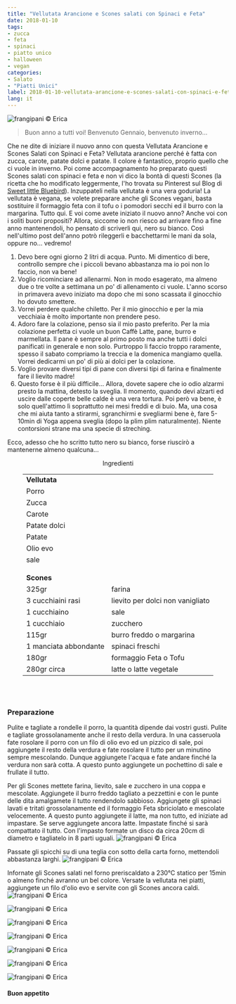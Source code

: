 ```yaml
---
title: "Vellutata Arancione e Scones salati con Spinaci e Feta"
date: 2018-01-10
tags:
- zucca
- feta
- spinaci
- piatto unico
- halloween 
- vegan
categories:
- Salato
- "Piatti Unici"
label: 2018-01-10-vellutata-arancione-e-scones-salati-con-spinaci-e-feta
lang: it
---
```

![](header.jpg "frangipani © Erica")

> Buon anno a tutti voi! Benvenuto Gennaio, benvenuto inverno...

Che ne dite di iniziare il nuovo anno con questa Vellutata Arancione e Scones Salati con Spinaci e Feta? Vellutata arancione perché è fatta con zucca, carote, patate dolci e patate. Il colore è fantastico, proprio quello che ci vuole in inverno. Poi come accompagnamento ho preparato questi Scones salati con spinaci e feta e non vi dico la bontà di questi Scones (la ricetta che ho modificato leggermente, l'ho trovata su Pinterest sul Blog di <a href="http://www.sweetlittlebluebird.com/2016/02/spinach-feta-scones.html" target="_blank">Sweet little Bluebird</a>). Inzuppateli nella vellutata è una vera goduria! La vellutata è vegana, se volete preparare anche gli Scones vegani, basta sostituire il formaggio feta con il tofu o i pomodori secchi ed il burro con la margarina. Tutto qui. E voi come avete iniziato il nuovo anno? Anche voi con i soliti buoni propositi? Allora, siccome io non riesco ad arrivare fino a fine anno mantenendoli, ho pensato di scriverli qui, nero su bianco. Così nell'ultimo post dell'anno potrò rileggerli e bacchettarmi le mani da sola, oppure no... vedremo!
1. Devo bere ogni giorno 2 litri di acqua. Punto. Mi dimentico di bere, controllo sempre che i piccoli bevano abbastanza ma io poi non lo faccio, non va bene!
2. Voglio ricominciare ad allenarmi. Non in modo esagerato, ma almeno due o tre volte a settimana un po' di allenamento ci vuole. L'anno scorso in primavera avevo iniziato ma dopo che mi sono scassata il ginocchio ho dovuto smettere.
3. Vorrei perdere qualche chiletto. Per il mio ginocchio e per la mia vecchiaia è molto importante non prendere peso. 
4. Adoro fare la colazione, penso sia il mio pasto preferito. Per la mia colazione perfetta ci vuole un buon Caffè Latte, pane, burro e marmellata. Il pane è sempre al primo posto ma anche tutti i dolci panificati in generale e non solo. Purtroppo li faccio troppo raramente, spesso il sabato compriamo la treccia e la domenica mangiamo quella. Vorrei dedicarmi un po' di più ai dolci per la colazione.
5. Voglio provare diversi tipi di pane con diversi tipi di farina e finalmente fare il lievito madre!
6. Questo forse è il più difficile... Allora, dovete sapere che io odio alzarmi presto la mattina, detesto la sveglia. Il momento, quando devi alzarti ed uscire dalle coperte belle calde è una vera tortura. Poi però va bene, è solo quell'attimo lì soprattutto nei mesi freddi e di buio. Ma, una cosa che mi aiuta tanto a stirarmi, sgranchirmi e svegliarmi bene è, fare 5-10min di Yoga appena sveglia (dopo la plim plim naturalmente). Niente contorsioni strane ma una specie di streching.

Ecco, adesso che ho scritto tutto nero su bianco, forse riuscirò a mantenerne almeno qualcuna...

<div id="wrapper" style="text-align: center">
  <div id="yourdiv" style="display: inline-block;">
    <div class="ingredients">
      <div class="ingredients-title">Ingredienti</div>
      <table>
        <tbody>
          <tr>
            <td colspan="2"><b>Vellutata</b></td>
          </tr>
          <tr>
            <td>Porro</td>
          </tr>
          <tr>
            <td>Zucca</td>
          </tr>
          <tr>
            <td>Carote</td>
          </tr>
          <tr>
            <td>Patate dolci</td>
          </tr>
          <tr>
            <td>Patate</td>
          </tr>
          <tr>
            <td>Olio evo</td>
          </tr>
          <tr>
            <td>sale</td>
          </tr>
          <tr style="height: 15px;"></tr>
          <tr>          
            <td colspan="2"><b>Scones</b></td>
          </tr>      
          <tr> 
            <td>325gr</td>
            <td>farina</td>
          </tr>
          <tr>
            <td>3 cucchiaini rasi</td>
            <td>lievito per dolci non vanigliato</td>
          </tr>      
          <tr> 
            <td>1 cucchiaino</td>
            <td>sale</td>
          </tr>
          <tr>
            <td>1 cucchiaio</td>
            <td>zucchero</td>
          </tr>      
          <tr> 
            <td>115gr</td>
            <td>burro freddo o margarina</td>
          </tr>
          <tr>
            <td>1 manciata abbondante</td>
            <td>spinaci freschi</td>
          </tr>      
          <tr> 
            <td>180gr</td>
            <td>formaggio Feta o Tofu</td>
          </tr>
          <tr>
            <td>280gr circa</td>
            <td>latte o latte vegetale</td>
          </tr>
        </tbody>
      </table>
      <br></br>
    </div>
  </div>
</div>


<h3>
  <font color="grey">
    <i class="fa fa-cogs"></i>
  </font> Preparazione
</h3>

Pulite e tagliate a rondelle il porro, la quantità dipende dai vostri gusti. Pulite e tagliate grossolanamente anche il resto della verdura. In una casseruola fate rosolare il porro con un filo di olio evo ed un pizzico di sale, poi aggiungete il resto della verdura e fate rosolare il tutto per un minutino sempre mescolando. Dunque aggiungete l'acqua e fate andare finché la verdura non sarà cotta. A questo punto aggiungete un pochettino di sale e  frullate il tutto.

Per gli Scones mettete farina, lievito, sale e zucchero in una coppa e mescolate. Aggiungete il burro freddo tagliato a pezzettini e con le punte delle dita amalgamete il tutto rendendolo sabbioso. Aggiungete gli spinaci lavati e tritati grossolanamente ed il formaggio Feta sbriciolato e mescolate velocemente. A questo punto aggiungete il latte, ma non tutto, ed iniziate ad impastare. Se serve aggiungete ancora latte. Impastate finché si sarà compattato il tutto. Con l'impasto formate un disco da circa 20cm di diametro e tagliatelo in 8 parti uguali.
![](discoscones.jpg "frangipani © Erica")

Passate gli spicchi su di una teglia con sotto della carta forno, mettendoli abbastanza larghi. 
![](teglia.jpg "frangipani © Erica")

Infornate gli Scones salati nel forno preriscaldato a 230°C statico per 15min o almeno finché avranno un bel colore. Versate la vellutata nei piatti, aggiungete un filo d'olio evo e servite con gli Scones ancora caldi.
![](risultato1.jpg "frangipani © Erica")

![](risultato2.jpg "frangipani © Erica")

![](risultato3.jpg "frangipani © Erica")

![](risultato4.jpg "frangipani © Erica")

![](risultato5.jpg "frangipani © Erica")

![](risultato6.jpg "frangipani © Erica")

![](risultato7.jpg "frangipani © Erica")

<h4>Buon appetito
  <font color="red">
    <i class="fa fa-smile-o"></i>
  </font>
</h4>
